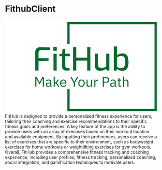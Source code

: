 # FithubClient

<p align="right">
  <img src="src/assets/Logo2/png/logo-no-background.png" width="500px" align="right">
</p>

<p align="left">
FitHub is designed to provide a personalized fitness experience for users, tailoring their coaching and exercise recommendations to their specific fitness goals and preferences. A key feature of the app is the ability to provide users with an array of exercises based on their workout location and available equipment. By inputting their preferences, users can receive a list of exercises that are specific to their environment, such as bodyweight exercises for home workouts or weightlifting exercises for gym workouts. Overall, FitHub provides a comprehensive fitness tracking and coaching experience, including user profiles, fitness tracking, personalized coaching, social integration, and gamification techniques to motivate users.
</p>
